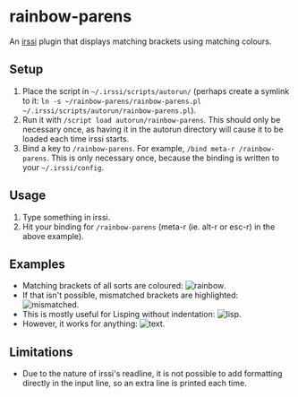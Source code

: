 # rainbow-parens

An [irssi](http://www.irssi.org/) plugin that displays matching brackets using matching colours.

## Setup

1. Place the script in `~/.irssi/scripts/autorun/` (perhaps create a symlink to it: `ln -s ~/rainbow-parens/rainbow-parens.pl ~/.irssi/scripts/autorun/rainbow-parens.pl`).
2. Run it with `/script load autorun/rainbow-parens`. This should only be necessary once, as having it in the autorun directory will cause it to be loaded each time irssi starts.
3. Bind a key to `/rainbow-parens`. For example, `/bind meta-r /rainbow-parens`. This is only necessary once, because the binding is written to your `~/.irssi/config`.

## Usage

1. Type something in irssi.
2. Hit your binding for `/rainbow-parens` (meta-r (ie. alt-r or esc-r) in the above example).

## Examples

* Matching brackets of all sorts are coloured: ![rainbow](http://0.github.com/irssi-rainbow-parens/examples/rainbow.png).
* If that isn't possible, mismatched brackets are highlighted: ![mismatched](http://0.github.com/irssi-rainbow-parens/examples/mismatched.png).
* This is mostly useful for Lisping without indentation: ![lisp](http://0.github.com/irssi-rainbow-parens/examples/lisp.png).
* However, it works for anything: ![text](http://0.github.com/irssi-rainbow-parens/examples/text.png).

## Limitations

* Due to the nature of irssi's readline, it is not possible to add formatting directly in the input line, so an extra line is printed each time.
